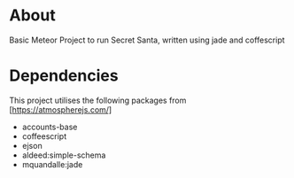 # About

Basic Meteor Project to run Secret Santa, written using jade and coffescript

# Dependencies

This project utilises the following packages from [https://atmospherejs.com/]

* accounts-base 
* coffeescript
* ejson
* aldeed:simple-schema
* mquandalle:jade
